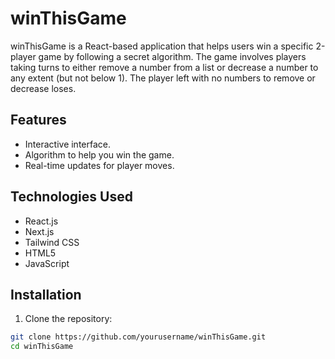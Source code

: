 # winThisGame

winThisGame is a React-based application that helps users win a specific 2-player game by following a secret algorithm. The game involves players taking turns to either remove a number from a list or decrease a number to any extent (but not below 1). The player left with no numbers to remove or decrease loses.

## Features

- Interactive interface.
- Algorithm to help you win the game.
- Real-time updates for player moves.

## Technologies Used

- React.js
- Next.js
- Tailwind CSS
- HTML5
- JavaScript

## Installation

1. Clone the repository:

```bash
git clone https://github.com/yourusername/winThisGame.git
cd winThisGame
